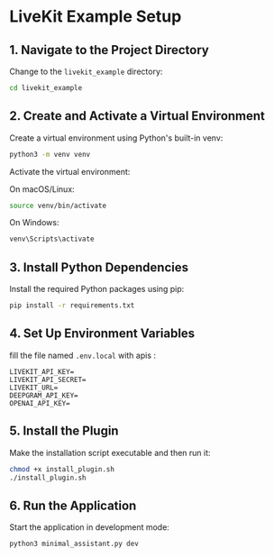 # LiveKit Example Setup

## 1. Navigate to the Project Directory

Change to the `livekit_example` directory:
```bash
cd livekit_example
```

## 2. Create and Activate a Virtual Environment

Create a virtual environment using Python's built-in venv:
```bash
python3 -m venv venv
```

Activate the virtual environment:

On macOS/Linux:
```bash
source venv/bin/activate
```

On Windows:
```bash
venv\Scripts\activate
```

## 3. Install Python Dependencies

Install the required Python packages using pip:
```bash
pip install -r requirements.txt
```

## 4. Set Up Environment Variables

fill the file named `.env.local` with apis :
```
LIVEKIT_API_KEY=
LIVEKIT_API_SECRET=
LIVEKIT_URL=
DEEPGRAM_API_KEY=
OPENAI_API_KEY=
```

## 5. Install the Plugin

Make the installation script executable and then run it:
```bash
chmod +x install_plugin.sh
./install_plugin.sh
```

## 6. Run the Application

Start the application in development mode:
```bash
python3 minimal_assistant.py dev
```
